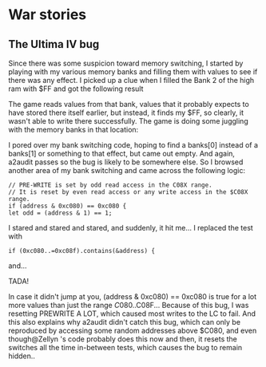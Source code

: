 
# War stories

## The Ultima IV bug

Since there was some suspicion toward memory switching, I started by playing with my various memory banks and filling
them with values to see if there was any effect. I picked up a clue when I filled the Bank 2 of the high ram with $FF
and got the following result

The game reads values from that bank, values that it probably expects to have stored there itself earlier, but instead,
it finds my $FF, so clearly, it wasn't able to write there successfully. The game is doing some juggling with the memory
banks in that location:

I pored over my bank switching code, hoping to find a banks[0] instead of a banks[1] or something to that effect, but
came out empty. And again, a2audit passes so the bug is likely to be somewhere else. So I browsed another area of my
bank switching and came across the following logic:
```
// PRE-WRITE is set by odd read access in the C08X range.
// It is reset by even read access or any write access in the $C08X range.
if (address & 0xc080) == 0xc080 {
let odd = (address & 1) == 1;
```

I stared and stared and stared, and suddenly, it hit me...
I replaced the test with

```
if (0xc080..=0xc08f).contains(&address) {
```

and...

TADA!

In case it didn't jump at you, (address & 0xc080) == 0xc080 is true for a lot more values than just the range
$C080..$C08F... Because of this bug, I was resetting PREWRITE A LOT, which caused most writes to the LC to fail.
And this also explains why a2audit didn't catch this bug, which can only be reproduced by accessing some random
addresses above $C080, and even though@Zellyn 's code probably does this now and then, it resets the switches
all the time in-between tests, which causes the bug to remain hidden..
